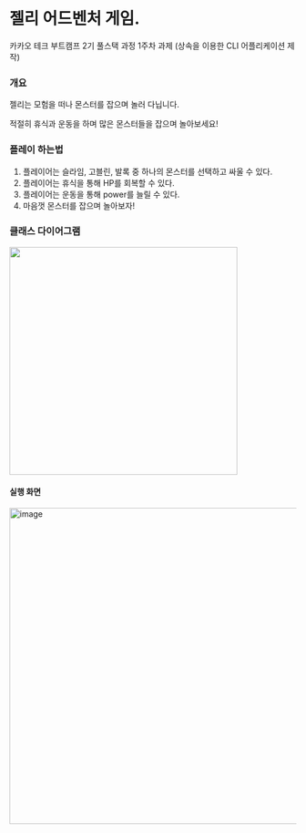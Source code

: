 # 젤리 어드벤처 게임.

카카오 테크 부트캠프 2기 풀스택 과정 1주차 과제 (상속을 이용한 CLI 어플리케이션 제작)

### 개요

젤리는 모험을 떠나 몬스터를 잡으며 놀러 다닙니다.

적절히 휴식과 운동을 하며 많은 몬스터들을 잡으며 놀아보세요!

### 플레이 하는법

1. 플레이어는 슬라임, 고블린, 발록 중 하나의 몬스터를 선택하고 싸울 수 있다.
2. 플레이어는 휴식을 통해 HP를 회복할 수 있다.
3. 플레이어는 운동을 통해 power를 늘릴 수 있다.
4. 마음껏 몬스터를 잡으며 놀아보자!


### 클래스 다이어그램
<img src="https://github.com/user-attachments/assets/2730ceed-7e72-448f-bc1c-dfaf56b4fd6f" width="400">

#### 실행 화면
<img width="555" alt="image" src="https://github.com/user-attachments/assets/6f63c3e9-c454-488f-a71d-2b3c9e911e7b" />
